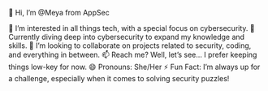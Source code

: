 👋 Hi, I’m @Meya from AppSec

👀 I’m interested in all things tech, with a special focus on cybersecurity.
🌱 Currently diving deep into cybersecurity to expand my knowledge and skills.
💞️ I’m looking to collaborate on projects related to security, coding, and everything in between.
📫 Reach me? Well, let’s see... I prefer keeping things low-key for now.
😄 Pronouns: She/Her
⚡ Fun Fact: I’m always up for a challenge, especially when it comes to solving security puzzles!

<!---
Meya-Appsec/Meya-Appsec is a ✨ special ✨ repository because its `README.md` (this file) appears on your GitHub profile.
You can click the Preview link to take a look at your changes.
--->
